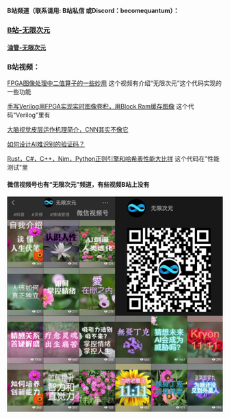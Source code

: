 

#### B站频道（联系请用: B站私信 或Discord：becomequantum）：
### [B站-无限次元](https://space.bilibili.com/2139404925)

#### [油管-无限次元](https://www.youtube.com/channel/UCnmVomF61vO0EBD-sMXH4lg)

### B站视频：
[FPGA图像处理中二值算子的一些妙用](https://www.bilibili.com/video/BV1WY411L7Bd) 这个视频有介绍“无限次元”这个代码实现的一些功能

[手写Verilog用FPGA实现实时图像卷积，用Block Ram缓存图像](https://www.bilibili.com/video/BV1B3411W7Ht) 这个代码“Verilog”里有 

[大脑视觉皮层运作机理简介，CNN其实不像它](https://www.bilibili.com/video/BV1ug4y1A7H4) 

[如何设计AI难识别的验证码？](https://www.bilibili.com/video/BV1CV411u7XV) 

[Rust，C#，C++，Nim，Python正则引擎和哈希表性能大比拼](https://www.bilibili.com/video/BV1Mu411w7q3) 这个代码在"性能测试"里

#### 微信视频号也有“无限次元”频道，有些视频B站上没有 
![视频号](视频号.jpg)
